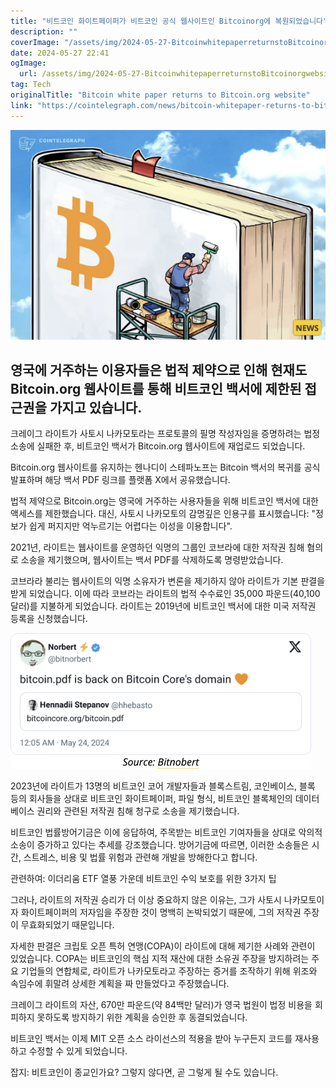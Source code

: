 ```yaml
---
title: "비트코인 화이트페이퍼가 비트코인 공식 웹사이트인 Bitcoinorg에 복원되었습니다"
description: ""
coverImage: "/assets/img/2024-05-27-BitcoinwhitepaperreturnstoBitcoinorgwebsite_thumbnail.png"
date: 2024-05-27 22:41
ogImage: 
  url: /assets/img/2024-05-27-BitcoinwhitepaperreturnstoBitcoinorgwebsite_thumbnail.png
tag: Tech
originalTitle: "Bitcoin white paper returns to Bitcoin.org website"
link: "https://cointelegraph.com/news/bitcoin-whitepaper-returns-to-bitcoin-org-after-craig-wrights-copyright-claim-debunked"
---
```



![Bitcoin white paper](/assets/img/2024-05-27-BitcoinwhitepaperreturnstoBitcoinorgwebsite_thumbnail.png)

## 영국에 거주하는 이용자들은 법적 제약으로 인해 현재도 Bitcoin.org 웹사이트를 통해 비트코인 백서에 제한된 접근권을 가지고 있습니다.

크레이그 라이트가 사토시 나카모토라는 프로토콜의 필명 작성자임을 증명하려는 법정 소송에 실패한 후, 비트코인 백서가 Bitcoin.org 웹사이트에 재업로드 되었습니다.

Bitcoin.org 웹사이트를 유지하는 헨나디이 스테파노프는 Bitcoin 백서의 복귀를 공식 발표하며 해당 백서 PDF 링크를 플랫폼 X에서 공유했습니다.

<div class="content-ad"></div>

법적 제약으로 Bitcoin.org는 영국에 거주하는 사용자들을 위해 비트코인 백서에 대한 액세스를 제한했습니다. 대신, 사토시 나카모토의 감명깊은 인용구를 표시했습니다: "정보가 쉽게 퍼지지만 억누르기는 어렵다는 이성을 이용합니다".

2021년, 라이트는 웹사이트를 운영하던 익명의 그룹인 코브라에 대한 저작권 침해 혐의로 소송을 제기했으며, 웹사이트는 백서 PDF를 삭제하도록 명령받았습니다.

코브라라 불리는 웹사이트의 익명 소유자가 변론을 제기하지 않아 라이트가 기본 판결을 받게 되었습니다. 이에 따라 코브라는 라이트의 법적 수수료인 35,000 파운드(40,100 달러)를 지불하게 되었습니다. 라이트는 2019년에 비트코인 백서에 대한 미국 저작권 등록을 신청했습니다.

![Bitcoin white paper](/assets/img/2024-05-27-BitcoinwhitepaperreturnstoBitcoinorgwebsite_0.png)

<div class="content-ad"></div>

2023년에 라이트가 13명의 비트코인 코어 개발자들과 블록스트림, 코인베이스, 블록 등의 회사들을 상대로 비트코인 화이트페이퍼, 파일 형식, 비트코인 블록체인의 데이터베이스 권리와 관련된 저작권 침해 청구로 소송을 제기했습니다.

비트코인 법률방어기금은 이에 응답하여, 주목받는 비트코인 기여자들을 상대로 악의적 소송이 증가하고 있다는 추세를 강조했습니다. 방어기금에 따르면, 이러한 소송들은 시간, 스트레스, 비용 및 법률 위험과 관련해 개발을 방해한다고 합니다.

관련하여: 이더리움 ETF 열풍 가운데 비트코인 수익 보호를 위한 3가지 팁

그러나, 라이트의 저작권 승리가 더 이상 중요하지 않은 이유는, 그가 사토시 나카모토이자 화이트페이퍼의 저자임을 주장한 것이 명백히 논박되었기 때문에, 그의 저작권 주장이 무효화되었기 때문입니다.

<div class="content-ad"></div>

자세한 판결은 크립토 오픈 특허 연맹(COPA)이 라이트에 대해 제기한 사례와 관련이 있었습니다. COPA는 비트코인의 핵심 지적 재산에 대한 소유권 주장을 방지하려는 주요 기업들의 연합체로, 라이트가 나카모토라고 주장하는 증거를 조작하기 위해 위조와 속임수에 휘말려 상세한 계획을 짜 만들었다고 주장했습니다.

크레이그 라이트의 자산, 670만 파운드(약 84백만 달러)가 영국 법원이 법정 비용을 회피하지 못하도록 방지하기 위한 계획을 승인한 후 동결되었습니다.

비트코인 백서는 이제 MIT 오픈 소스 라이선스의 적용을 받아 누구든지 코드를 재사용하고 수정할 수 있게 되었습니다.

<div class="content-ad"></div>

잡지: 비트코인이 종교인가요? 그렇지 않다면, 곧 그렇게 될 수도 있습니다.